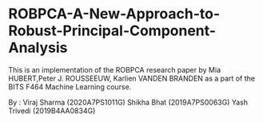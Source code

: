 # ROBPCA-A-New-Approach-to-Robust-Principal-Component-Analysis
This is an implementation of the ROBPCA research paper by Mia HUBERT,Peter J. ROUSSEEUW, Karlien VANDEN BRANDEN as a part of the BITS F464 Machine Learning course.

By : Viraj Sharma (2020A7PS1011G)
     Shikha Bhat (2019A7PS0063G)
     Yash Trivedi (2019B4AA0834G)
